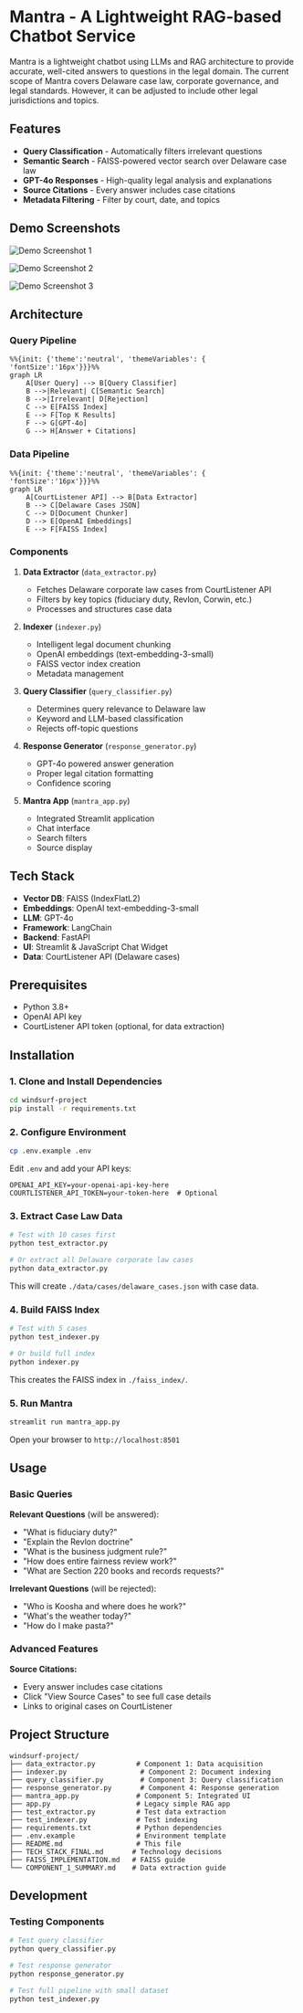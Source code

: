 # Mantra - A Lightweight RAG-based Chatbot Service

Mantra is a lightweight chatbot using LLMs and RAG architecture to provide accurate, well-cited answers to questions in the legal domain. The current scope of Mantra covers Delaware case law, corporate governance, and legal standards. However, it can be adjusted to include other legal jurisdictions and topics. 

## Features

- **Query Classification** - Automatically filters irrelevant questions
- **Semantic Search** - FAISS-powered vector search over Delaware case law
- **GPT-4o Responses** - High-quality legal analysis and explanations
- **Source Citations** - Every answer includes case citations
- **Metadata Filtering** - Filter by court, date, and topics


## Demo Screenshots

![Demo Screenshot 1](static/img/demo_1.png)

![Demo Screenshot 2](static/img/demo_2.png)

![Demo Screenshot 3](static/img/demo_3.png)


## Architecture

### Query Pipeline
```mermaid
%%{init: {'theme':'neutral', 'themeVariables': { 'fontSize':'16px'}}}%%
graph LR
    A[User Query] --> B[Query Classifier]
    B -->|Relevant| C[Semantic Search]
    B -->|Irrelevant| D[Rejection]
    C --> E[FAISS Index]
    E --> F[Top K Results]
    F --> G[GPT-4o]
    G --> H[Answer + Citations]
```

### Data Pipeline
```mermaid
%%{init: {'theme':'neutral', 'themeVariables': { 'fontSize':'16px'}}}%%
graph LR
    A[CourtListener API] --> B[Data Extractor]
    B --> C[Delaware Cases JSON]
    C --> D[Document Chunker]
    D --> E[OpenAI Embeddings]
    E --> F[FAISS Index]
```

### Components

1. **Data Extractor** (`data_extractor.py`)
   - Fetches Delaware corporate law cases from CourtListener API
   - Filters by key topics (fiduciary duty, Revlon, Corwin, etc.)
   - Processes and structures case data

2. **Indexer** (`indexer.py`)
   - Intelligent legal document chunking
   - OpenAI embeddings (text-embedding-3-small)
   - FAISS vector index creation
   - Metadata management

3. **Query Classifier** (`query_classifier.py`)
   - Determines query relevance to Delaware law
   - Keyword and LLM-based classification
   - Rejects off-topic questions

4. **Response Generator** (`response_generator.py`)
   - GPT-4o powered answer generation
   - Proper legal citation formatting
   - Confidence scoring

5. **Mantra App** (`mantra_app.py`)
   - Integrated Streamlit application
   - Chat interface
   - Search filters
   - Source display

## Tech Stack

- **Vector DB**: FAISS (IndexFlatL2)
- **Embeddings**: OpenAI text-embedding-3-small
- **LLM**: GPT-4o
- **Framework**: LangChain
- **Backend**: FastAPI
- **UI**: Streamlit & JavaScript Chat Widget
- **Data**: CourtListener API (Delaware cases)

## Prerequisites

- Python 3.8+
- OpenAI API key
- CourtListener API token (optional, for data extraction)

## Installation

### 1. Clone and Install Dependencies

```bash
cd windsurf-project
pip install -r requirements.txt
```

### 2. Configure Environment

```bash
cp .env.example .env
```

Edit `.env` and add your API keys:
```
OPENAI_API_KEY=your-openai-api-key-here
COURTLISTENER_API_TOKEN=your-token-here  # Optional
```

### 3. Extract Case Law Data

```bash
# Test with 10 cases first
python test_extractor.py

# Or extract all Delaware corporate law cases
python data_extractor.py
```

This will create `./data/cases/delaware_cases.json` with case data.

### 4. Build FAISS Index

```bash
# Test with 5 cases
python test_indexer.py

# Or build full index
python indexer.py
```

This creates the FAISS index in `./faiss_index/`.

### 5. Run Mantra

```bash
streamlit run mantra_app.py
```

Open your browser to `http://localhost:8501`

## Usage

### Basic Queries

**Relevant Questions** (will be answered):
- "What is fiduciary duty?"
- "Explain the Revlon doctrine"
- "What is the business judgment rule?"
- "How does entire fairness review work?"
- "What are Section 220 books and records requests?"

**Irrelevant Questions** (will be rejected):
- "Who is Koosha and where does he work?"
- "What's the weather today?"
- "How do I make pasta?"

### Advanced Features

**Source Citations:**
- Every answer includes case citations
- Click "View Source Cases" to see full case details
- Links to original cases on CourtListener

## Project Structure

```
windsurf-project/
├── data_extractor.py          # Component 1: Data acquisition
├── indexer.py                  # Component 2: Document indexing
├── query_classifier.py         # Component 3: Query classification
├── response_generator.py       # Component 4: Response generation
├── mantra_app.py              # Component 5: Integrated UI
├── app.py                     # Legacy simple RAG app
├── test_extractor.py          # Test data extraction
├── test_indexer.py            # Test indexing
├── requirements.txt           # Python dependencies
├── .env.example               # Environment template
├── README.md                  # This file
├── TECH_STACK_FINAL.md       # Technology decisions
├── FAISS_IMPLEMENTATION.md   # FAISS guide
└── COMPONENT_1_SUMMARY.md    # Data extraction guide
```


## Development

### Testing Components

```bash
# Test query classifier
python query_classifier.py

# Test response generator
python response_generator.py

# Test full pipeline with small dataset
python test_indexer.py
```

